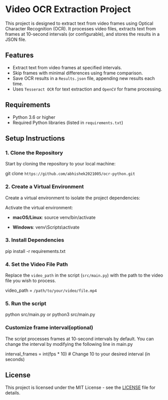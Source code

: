 # Video OCR Extraction Project

This project is designed to extract text from video frames using Optical Character Recognition (OCR). It processes video files, extracts text from frames at 10-second intervals (or configurable), and stores the results in a JSON file.

## Features

- Extract text from video frames at specified intervals.
- Skip frames with minimal differences using frame comparison.
- Save OCR results in a `Results.json` file, appending new results each time.
- Uses `Tesseract OCR` for text extraction and `OpenCV` for frame processing.

## Requirements

- Python 3.6 or higher
- Required Python libraries (listed in `requirements.txt`)

## Setup Instructions

### 1. Clone the Repository

Start by cloning the repository to your local machine:

git clone `https://github.com/abhishek2021005/ocr-python.git`

### 2. Create a Virtual Environment

Create a virtual environment to isolate the project dependencies:

Activate the virtual environment:

- **macOS/Linux**:
  source venv/bin/activate

- **Windows**:
  venv\Scripts\activate

### 3. Install Dependencies

pip install -r requirements.txt

### 4. Set the Video File Path

Replace the `video_path` in the script (`src/main.py`) with the path to the video file you wish to process.

video_path = `/path/to/your/video/file.mp4`

### 5. Run the script

python src/main.py
or
python3 src/main.py

### Customize frame interval(optional)

The script processes frames at 10-second intervals by default. You can change the interval by modifying the following line in main.py

interval_frames = int(fps \* 10) # Change 10 to your desired interval (in seconds)

## License

This project is licensed under the MIT License - see the [LICENSE](LICENSE) file for details.
